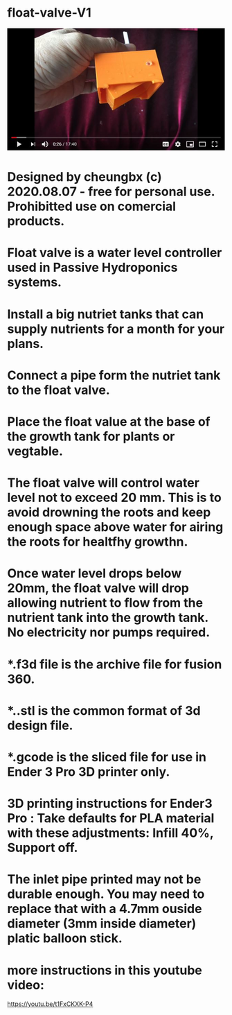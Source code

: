 # float-valve-V1
[![PicureLinkedToVideo](picture.jpg)](https://youtu.be/t1FxCKXK-P4)

# Designed by cheungbx (c) 2020.08.07 - free for personal use. Prohibitted use on comercial products.

# Float valve is a water level controller used in Passive Hydroponics systems.
# Install a big nutriet tanks that can supply nutrients for a month for your plans.
# Connect a pipe form the nutriet tank to the float valve.
# Place the float value at the base of the growth tank for plants or vegtable.
# The float valve will control water level not to exceed 20 mm. This is to avoid drowning the roots and keep enough space above water for airing the roots for healtfhy growthn.
# Once water level drops below 20mm, the float valve will drop allowing nutrient to flow from the nutrient tank into the growth tank. No electricity nor pumps required.
# *.f3d file is the archive file for fusion 360.
# *..stl is the common format of 3d design file.
# *.gcode is the sliced file for use in Ender 3 Pro 3D printer only.
# 3D printing instructions for Ender3 Pro : Take defaults for PLA material with these adjustments: Infill 40%,   Support off.
# The inlet pipe printed may not be durable enough. You may need to replace that with a 4.7mm ouside diameter (3mm inside diameter) platic balloon stick.
# more instructions in this youtube video:

https://youtu.be/t1FxCKXK-P4
